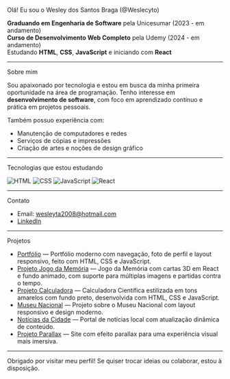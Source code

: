 Olá! Eu sou o Wesley dos Santos Braga (@Weslecyto)

**Graduando em Engenharia de Software** pela Unicesumar (2023 - em andamento)  
**Curso de Desenvolvimento Web Completo** pela Udemy (2024 - em andamento)  
Estudando **HTML**, **CSS**, **JavaScript** e iniciando com **React**

---

Sobre mim

Sou apaixonado por tecnologia e estou em busca da minha primeira oportunidade na área de programação. Tenho interesse em **desenvolvimento de software**, com foco em aprendizado contínuo e prática em projetos pessoais.

Também possuo experiência com:

- Manutenção de computadores e redes  
- Serviços de cópias e impressões  
- Criação de artes e noções de design gráfico

---

Tecnologias que estou estudando

![HTML](https://img.shields.io/badge/HTML5-E34F26?style=for-the-badge&logo=html5&logoColor=white)
![CSS](https://img.shields.io/badge/CSS3-1572B6?style=for-the-badge&logo=css3&logoColor=white)
![JavaScript](https://img.shields.io/badge/JavaScript-F7DF1E?style=for-the-badge&logo=javascript&logoColor=black)
![React](https://img.shields.io/badge/React-20232A?style=for-the-badge&logo=react&logoColor=61DAFB)

---

Contato

- Email: wesleyta2008@hotmail.com  
- [LinkedIn](https://www.linkedin.com/in/wesley-dos-santos-braga-664280271)

---

Projetos

- [Portfólio](https://github.com/Weslecyto/projeto-portifolio) — Portfólio moderno com navegação, foto de perfil e layout responsivo, feito com HTML, CSS e JavaScript.
- [Projeto Jogo da Memória](https://github.com/Weslecyto/projeto-jogo-da-memoria) — Jogo da Memória com cartas 3D em React e fundo animado, com suporte para múltiplas imagens e partidas contra o tempo.
- [Projeto Calculadora](https://github.com/Weslecyto/projeto-calculadora) — Calculadora Científica estilizada em tons amarelos com fundo preto, desenvolvida com HTML, CSS e JavaScript.
- [Museu Nacional](https://github.com/Weslecyto/projeto-museu-nacional) — Projeto sobre o Museu Nacional com layout responsivo e design moderno.  
- [Notícias da Cidade](https://github.com/Weslecyto/projeto-noticias-cidade) — Portal de notícias local com atualização dinâmica de conteúdo.  
- [Projeto Parallax](https://github.com/Weslecyto/projeto-parallax) — Site com efeito parallax para uma experiência visual mais imersiva.  

---

Obrigado por visitar meu perfil! Se quiser trocar ideias ou colaborar, estou à disposição.
